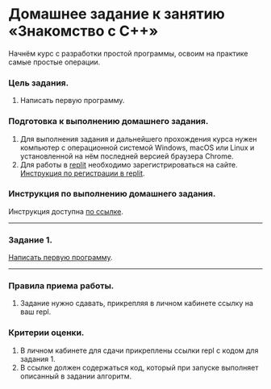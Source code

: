 
# Домашнее задание к занятию «Знакомство с C++»

Начнём курс с разработки простой программы, освоим на практике самые простые операции.

### Цель задания.

1. Написать первую программу.

### Подготовка к выполнению домашнего задания.

1. Для выполнения задания и дальнейшего прохождения курса нужен компьютер с операционной системой Windows, macOS или Linux и установленной на нём последней версией браузера Chrome.
2. Для работы в [replit](https://repl.it/) необходимо зарегистрироваться на сайте. [Инструкция по регистрации в replit](https://github.com/netology-code/cpps-homeworks/tree/main/common/replit).

### Инструкция по выполнению домашнего задания.

Инструкция доступна [по ссылке](https://github.com/netology-code/cpps-homeworks/tree/main/common).

------

### Задание 1.
[Написать первую программу](01).

------

### Правила приема работы.

1. Задание нужно сдавать, прикрепляя в личном кабинете ссылку на ваш repl.

### Критерии оценки.

1. В личном кабинете для сдачи прикреплены ссылки repl с кодом для задания 1.
2. В ссылке должен содержаться код, который при запуске выполняет описанный в задании алгоритм.
